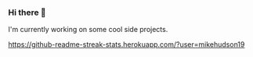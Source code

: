 ### Hi there 👋
I'm currently working on some cool side projects.

https://github-readme-streak-stats.herokuapp.com/?user=mikehudson19
<!--
**mikehudson19/mikehudson19** is a ✨ _special_ ✨ repository because its `README.md` (this file) appears on your GitHub profile.

Here are some ideas to get you started:

# I’m currently working on come cool side projects.
- 🌱 I’m currently learning ...
- 👯 I’m looking to collaborate on ...
- 🤔 I’m looking for help with ...
- 💬 Ask me about ...
- 📫 How to reach me: ...
- 😄 Pronouns: ...
- ⚡ Fun fact: ...
-->
